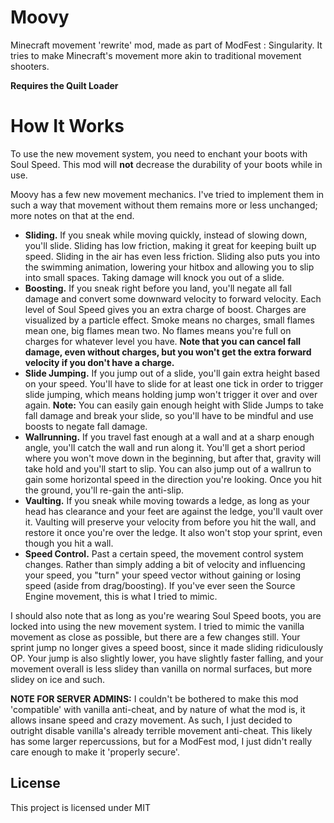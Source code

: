 # Moovy

Minecraft movement 'rewrite' mod, made as part of ModFest : Singularity. It tries to make Minecraft's movement more akin to traditional movement shooters.

__Requires the Quilt Loader__

# How It Works

To use the new movement system, you need to enchant your boots with Soul Speed. This mod will __not__ decrease the durability of your boots while in use.

Moovy has a few new movement mechanics. I've tried to implement them in such a way that movement without them remains more or less unchanged; more notes on that at the end.

* __Sliding.__ If you sneak while moving quickly, instead of slowing down, you'll slide. Sliding has low friction, making it great for keeping built up speed. Sliding in the air has even less friction. Sliding also puts you into the swimming animation, lowering your hitbox and allowing you to slip into small spaces. Taking damage will knock you out of a slide.
* __Boosting.__ If you sneak right before you land, you'll negate all fall damage and convert some downward velocity to forward velocity. Each level of Soul Speed gives you an extra charge of boost. Charges are visualized by a particle effect. Smoke means no charges, small flames mean one, big flames mean two. No flames means you're full on charges for whatever level you have. __Note that you can cancel fall damage, even without charges, but you won't get the extra forward velocity if you don't have a charge.__
* __Slide Jumping.__ If you jump out of a slide, you'll gain extra height based on your speed. You'll have to slide for at least one tick in order to trigger slide jumping, which means holding jump won't trigger it over and over again. __Note:__ You can easily gain enough height with Slide Jumps to take fall damage and break your slide, so you'll have to be mindful and use boosts to negate fall damage.
* __Wallrunning.__ If you travel fast enough at a wall and at a sharp enough angle, you'll catch the wall and run along it. You'll get a short period where you won't move down in the beginning, but after that, gravity will take hold and you'll start to slip. You can also jump out of a wallrun to gain some horizontal speed in the direction you're looking. Once you hit the ground, you'll re-gain the anti-slip.
* __Vaulting.__ If you sneak while moving towards a ledge, as long as your head has clearance and your feet are against the ledge, you'll vault over it. Vaulting will preserve your velocity from before you hit the wall, and restore it once you're over the ledge. It also won't stop your sprint, even though you hit a wall.
* __Speed Control.__ Past a certain speed, the movement control system changes. Rather than simply adding a bit of velocity and influencing your speed, you "turn" your speed vector without gaining or losing speed (aside from drag/boosting). If you've ever seen the Source Engine movement, this is what I tried to mimic.


I should also note that as long as you're wearing Soul Speed boots, you are locked into using the new movement system. I tried to mimic the vanilla movement as close as possible, but there are a few changes still. Your sprint jump no longer gives a speed boost, since it made sliding ridiculously OP. Your jump is also slightly lower, you have slightly faster falling, and your movement overall is less slidey than vanilla on normal surfaces, but more slidey on ice and such.

__NOTE FOR SERVER ADMINS:__ I couldn't be bothered to make this mod 'compatible' with vanilla anti-cheat, and by nature of what the mod is, it allows insane speed and crazy movement. As such, I just decided to outright disable vanilla's already terrible movement anti-cheat. This likely has some larger repercussions, but for a ModFest mod, I just didn't really care enough to make it 'properly secure'.

## License

This project is licensed under MIT
